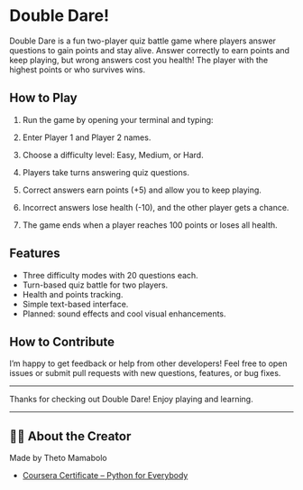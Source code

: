 # Double Dare!

Double Dare is a fun two-player quiz battle game where players answer questions to gain points and stay alive. Answer correctly to earn points and keep playing, but wrong answers cost you health! The player with the highest points or who survives wins.

## How to Play

1. Run the game by opening your terminal and typing:

2. Enter Player 1 and Player 2 names.
3. Choose a difficulty level: Easy, Medium, or Hard.
4. Players take turns answering quiz questions.
5. Correct answers earn points (+5) and allow you to keep playing.
6. Incorrect answers lose health (-10), and the other player gets a chance.
7. The game ends when a player reaches 100 points or loses all health.

## Features

- Three difficulty modes with 20 questions each.
- Turn-based quiz battle for two players.
- Health and points tracking.
- Simple text-based interface.
- Planned: sound effects and cool visual enhancements.

## How to Contribute

I’m happy to get feedback or help from other developers! Feel free to open issues or submit pull requests with new questions, features, or bug fixes.

---

Thanks for checking out Double Dare! Enjoy playing and learning.

---

## 👨‍💻 About the Creator
Made by Theto Mamabolo  
- [Coursera Certificate – Python for Everybody](https://coursera.org/share/8dc33dcf5fa7cdef38fcba7a9bb42778)

